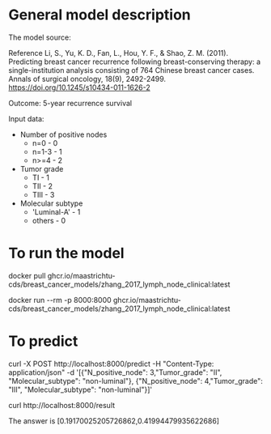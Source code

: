 # General model description

The model source: 

Reference  Li, S., Yu, K. D., Fan, L., Hou, Y. F., & Shao, Z. M. (2011).
Predicting breast cancer recurrence following breast-conserving therapy:
a single-institution analysis consisting of 764 Chinese breast cancer
cases. Annals of surgical oncology, 18(9), 2492-2499.
https://doi.org/10.1245/s10434-011-1626-2

Outcome: 5-year recurrence survival

Input data:

- Number of positive nodes 
  - n=0 - 0
  - n=1-3 - 1
  - n>=4 - 2
- Tumor grade
  - TI - 1
  - TII - 2
  - TIII - 3
- Molecular subtype
  - 'Luminal-A' - 1
  - others - 0

# To run the model

docker pull ghcr.io/maastrichtu-cds/breast_cancer_models/zhang_2017_lymph_node_clinical:latest

docker run --rm -p 8000:8000 ghcr.io/maastrichtu-cds/breast_cancer_models/zhang_2017_lymph_node_clinical:latest

# To predict 

curl -X POST http://localhost:8000/predict -H "Content-Type: application/json" -d '[{"N_positive_node": 3,"Tumor_grade": "II", "Molecular_subtype": "non-luminal"}, {"N_positive_node": 4,"Tumor_grade": "III", "Molecular_subtype": "non-luminal"}]'

curl http://localhost:8000/result

The answer is [0.19170025205726862,0.41994479935622686]
